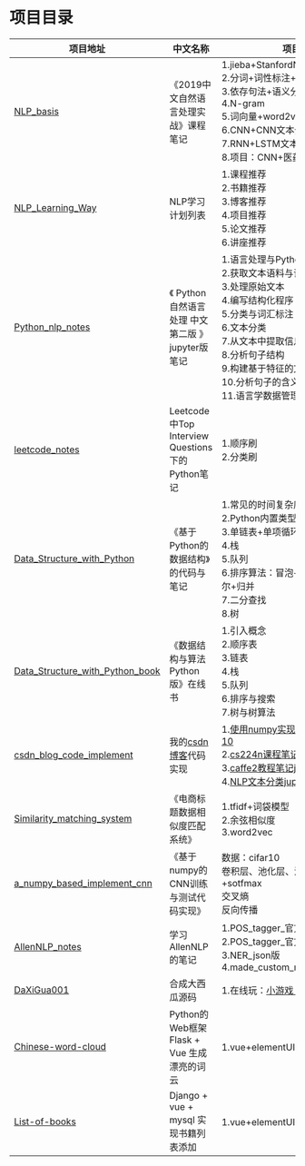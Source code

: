 # 项目目录
 
| 项目地址 | 中文名称 | 项目技术点 |
|---| ----- | -------- |
| [NLP_basis](https://github.com/JackKuo666/NLP_basis) | 《2019中文自然语言处理实战》课程笔记 | 1.jieba+StanfordNLP+hanlp<br>2.分词+词性标注+NER<br>3.依存句法+语义分析<br>4.N-gram<br>5.词向量+word2vec<br>6.CNN+CNN文本分类<br>7.RNN+LSTM文本分类<br>8.项目：CNN+医药保险命名体识别 |
| [NLP_Learning_Way](https://github.com/JackKuo666/NLP_Learning_Way) | NLP学习计划列表 | 1.课程推荐<br>2.书籍推荐<br>3.博客推荐<br>4.项目推荐<br>5.论文推荐<br>6.讲座推荐 |
| [Python_nlp_notes](https://github.com/JackKuo666/Python_nlp_notes) | 《 Python 自然语言处理 中文第二版 》jupyter版笔记 | 1.语言处理与Python基础<br>2.获取文本语料与词汇资源<br>3.处理原始文本<br>4.编写结构化程序<br>5.分类与词汇标注<br>6.文本分类<br>7.从文本中提取信息<br>8.分析句子结构<br>9.构建基于特征的文法<br>10.分析句子的含义<br>11.语言学数据管理 |
| [leetcode_notes](https://github.com/JackKuo666/leetcode_notes) | Leetcode中Top Interview Questions下的Python笔记 | 1.顺序刷<br>2.分类刷 |
| [Data_Structure_with_Python](https://github.com/JackKuo666/Data_Structure_with_Python) | 《基于Python的数据结构》的代码与笔记 | 1.常见的时间复杂度<br>2.Python内置类型时间复杂度<br>3.单链表+单项循环链表+双向链表<br>4.栈<br>5.队列<br>6.排序算法：冒泡+选择+插入+快速+希尔+归并<br>7.二分查找<br>8.树 |
| [Data_Structure_with_Python_book](https://jackkuo666.github.io/Data_Structure_with_Python_book/) | 《数据结构与算法Python版》在线书 | 1.引入概念<br>2.顺序表<br>3.链表<br>4.栈<br>5.队列<br>6.排序与搜索<br>7.树与树算法 |
| [csdn_blog_code_implement](https://github.com/JackKuo666/csdn_blog_code_implement) | 我的[csdn博客](https://blog.csdn.net/weixin_37251044)代码实现 | 1.[使用numpy实现一个CNN来识别cifar-10](https://blog.csdn.net/weixin_37251044/article/details/81290728)<br>2.[cs224n课程笔记](https://blog.csdn.net/weixin_37251044/article/details/83473874)<br>3.[caffe2教程笔记jupyter版](https://github.com/JackKuo666/csdn_blog_code_implement/tree/master/caffe2)<br>4.[NLP文本分类jupyter版](https://github.com/JackKuo666/csdn_blog_code_implement/tree/master/text_classfier) |
| [Similarity_matching_system](https://github.com/JackKuo666/Similarity_matching_system) | 《电商标题数据相似度匹配系统》 | 1.tfidf+词袋模型<br>2.余弦相似度<br>3.word2vec |
|[a_numpy_based_implement_cnn](https://github.com/JackKuo666/a_numpy_based_implement_cnn)| 《基于numpy的CNN训练与测试代码实现》 | 数据：cifar10<br>卷积层、池化层、激活层、全连接+sotfmax<br>交叉熵<br>反向传播 |
|[AllenNLP_notes](https://github.com/JackKuo666/AllenNLP_notes)| 学习AllenNLP的笔记 | 1.POS_tagger_官方代码版本<br>2.POS_tagger_官方json版本<br>3.NER_json版<br>4.made_custom_model_CRF_NER+POS |
|[DaXiGua001](https://github.com/JackKuo666/DaXiGua001)| 合成大西瓜源码 | 1.在线玩：[小游戏：合成大西瓜](https://jackkuo666.github.io/DaXiGua001/index.html) |
|[Chinese-word-cloud](https://github.com/JackKuo666/Chinese-word-cloud)| Python的Web框架Flask + Vue 生成漂亮的词云 | 1.vue+elementUI前端+flask后端 |
|[List-of-books](https://github.com/JackKuo666/List-of-books)| Django + vue + mysql 实现书籍列表添加 | 1.vue+elementUI前端+django后端 |
